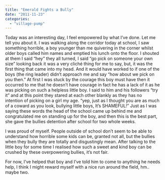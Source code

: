 ```yaml
---
title: "Emerald Fights a Bully"
date: "2011-11-23"
categories: 
  - "village-pump"
---
```


Today was an interesting day, I feel empowered by what I’ve done. Let me tell you about it. I was walking along the corridor today at school, I saw something horrible, a boy younger than me quivering in the corner whilst older boys called him names and emptied his lunch onto the floor. I shouted at them I said “hey” they all turned, I said “go pick on someone your own size” looking back it was a very cliché thing for me to say, but, it was the first thing that came into my head. And it would have worked to if one of the boys (the ring leader) didn’t approach me and say “how about we pick on you then.” At first I was stuck by the courage this boy must have then it occurred to me that he doesn’t have courage in fact he has a lack of it as he was picking on such a helpless little boy. I said to him and his followers “try it” and at this point they stared at each other blankly as they has no intention of picking on a girl my age. “yep, just as I thought you are as much of a coward as you look, bullying little boys, It’s SHAMEFUL!” Just as I was saying these words the head of the school came up behind me and congratulated me on standing up for the boy, and then this is the best part, she gave the bullies detention after school for two whole weeks.

I was proud of myself. People outside of school don’t seem to be able to understand how horrible some kids can be, granted not all, but the bullies when they bully they are totally and disgustingly mean. After talking to the little boy for some time I realised how such a sweet and kind boy can be crushed by these overpowering bullies, it’s not fair.

For now, I’ve helped that boy and I’ve told him to come to anything he needs help, I think I might reward myself with a nice run around the field, hm.. maybe two.
